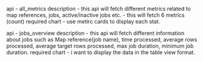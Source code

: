 






api - all_metrics
description - this api will fetch different metrics related to map references, jobs, active/inactive jobs etc.
            - this will fetch 6 metrics (count) 
required chart - use metirc cards to display each stat.



api - jobs_overview
description - this api will fetch different information about jobs such as Map reference(job name), time processed, average rows processed, average target rows processed, max job duration, minimum job duration.
required chart - i want to display the data in the table view format.


